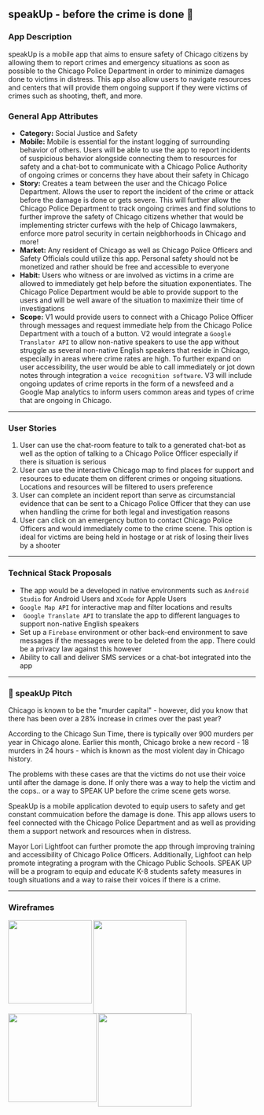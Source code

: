 ## speakUp - before the crime is done 🚨

### App Description
speakUp is a mobile app that aims to ensure safety of Chicago citizens by allowing them to report crimes and emergency situations as soon as possible to the Chicago Police Department in order to minimize damages done to victims in distress. This app also allow users to navigate resources and centers that will provide them ongoing support if they were victims of crimes such as shooting, theft, and more. 

### General App Attributes
- **Category:** Social Justice and Safety
- **Mobile:** Mobile is essential for the instant logging of surrounding behavior of others. Users will be able to use the app to report incidents of suspicious behavior alongside connecting them to resources for safety and a chat-bot to communicate with a Chicago Police Authority of ongoing crimes or concerns they have about their safety in Chicago 
- **Story:** Creates a team between the user and the Chicago Police Department. Allows the user to report the incident of the crime or attack before the damage is done or gets severe. This will further allow the Chicago Police Department to track ongoing crimes and find solutions to further improve the safety of Chicago citizens whether that would be implementing stricter curfews with the help of Chicago lawmakers, enforce more patrol security in certain neigbhorhoods in Chicago and more!
- **Market:** Any resident of Chicago as well as Chicago Police Officers and Safety Officials could utilize this app. Personal safety should not be monetized and rather should be free and accessible to everyone
- **Habit:** Users who witness or are involved as victims in a crime are allowed to immediately get help before the situation exponentiates. The Chicago Police Department would be able to provide support to the users and will be well aware of the situation to maximize their time of investigations
- **Scope:** V1 would provide users to connect with a Chicago Police Officer through messages and request immediate help from the Chicago Police Department with a touch of a button. V2 would integrate a ```Google Translator API``` to allow non-native speakers to use the app without struggle as several non-native English speakers that reside in Chicago, especially in areas where crime rates are high. To further expand on user accessibility, the user would be able to call immediately or jot down notes through integration a ``voice recognition software``. V3 will include ongoing updates of crime reports in the form of a newsfeed and a Google Map analytics to inform users common areas and types of crime that are ongoing in Chicago.  
---

### User Stories
1. User can use the chat-room feature to talk to a generated chat-bot as well as the option of talking to a Chicago Police Officer especially if there is situation is serious
2. User can use the interactive Chicago map to find places for support and resources to educate them on different crimes or ongoing situations. Locations and resources will be filtered to users preference
3. User can complete an incident report than serve as circumstancial evidence that can be sent to a Chicago Police Officer that they can use when handling the crime for both legal and investigation reasons
4. User can click on an emergency button to contact Chicago Police Officers and would immediately come to the crime scene. This option is ideal for victims are being held in hostage or at risk of losing their lives by a shooter

---
### Technical Stack Proposals
* The app would be a developed in native environments such as ```Android Studio``` for Android Users and ```XCode``` for Apple Users
* ```Google Map API``` for interactive map and filter locations and results 
* ``` Google Translate API``` to translate the app to different languages to support non-native English speakers
* Set up a ```Firebase``` environment or other back-end environment to save messages if the messages were to be deleted from the app. There could be a privacy law against this however
* Ability to call and deliver SMS services or a chat-bot integrated into the app
---

### 📢 speakUp Pitch
Chicago is known to be the "murder capital" - however, did you know that there has been over a 28% increase in crimes over the past year? 

According to the Chicago Sun Time, there is typically over 900 murders per year in Chicago alone. Earlier this month, Chicago broke a new record - 18 murders in 24 hours - which is known as the most violent day in Chicago history. 

The problems with these cases are that the victims do not use their voice until after the damage is done. If only there was a way to help the victim and the cops.. or a way to SPEAK UP before the crime scene gets worse.

SpeakUp is a mobile application devoted to equip users to safety and get constant commuication before the damage is done. This app allows users to feel connected with the Chicago Police Department and as well as providing them a support network and resources when in distress. 

Mayor Lori Lightfoot can further promote the app through improving training and accessibility of Chicago Police Officers. Additionally, Lighfoot can help promote integrating a program with the Chicago Public Schools. SPEAK UP will be a program to equip and educate K-8 students safety measures in tough situations and a way to raise their voices if there is a crime. 

---

### Wireframes
<img align = "left" src = "https://github.com/mpara0/speakUp/blob/master/wireframes/message.png" width=170> </img>
<img align = "left" src = "https://github.com/mpara0/speakUp/blob/master/wireframes/map.png" width=190> </img>
<img align = "left" src = "https://github.com/mpara0/speakUp/blob/master/wireframes/report.png" width=180> </img>
<img align = "left" src = "https://github.com/mpara0/speakUp/blob/master/wireframes/call.png" width=190> </img>




